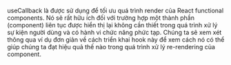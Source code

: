 useCallback là được sử dụng để tối ưu quá trình render của React functional components. Nó sẽ rất hữu ích đối với trường hợp một thành phần (component) liên tục được hiển thị lại không cần thiết trong quá trình xử lý sự kiện người dùng và có hành vi chức năng phức tạp. Chúng ta sẽ xem xét thông qua ví dụ đơn giản về cách triển khai hook này để xem cách nó có thể giúp chúng ta đạt hiệu quả thế nào trong quá trình xử lý re-rendering của component.
